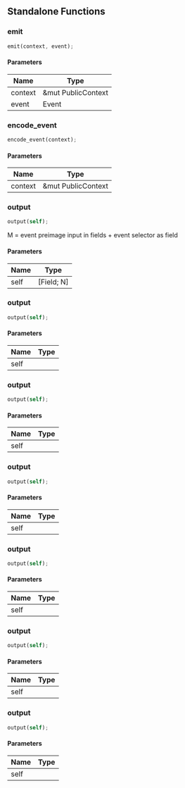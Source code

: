 ## Standalone Functions

### emit

```rust
emit(context, event);
```

#### Parameters
| Name | Type |
| --- | --- |
| context | &mut PublicContext |
| event | Event |

### encode_event

```rust
encode_event(context);
```

#### Parameters
| Name | Type |
| --- | --- |
| context | &mut PublicContext |

### output

```rust
output(self);
```

M = event preimage input in fields + event selector as field

#### Parameters
| Name | Type |
| --- | --- |
| self | [Field; N] |

### output

```rust
output(self);
```

#### Parameters
| Name | Type |
| --- | --- |
| self |  |

### output

```rust
output(self);
```

#### Parameters
| Name | Type |
| --- | --- |
| self |  |

### output

```rust
output(self);
```

#### Parameters
| Name | Type |
| --- | --- |
| self |  |

### output

```rust
output(self);
```

#### Parameters
| Name | Type |
| --- | --- |
| self |  |

### output

```rust
output(self);
```

#### Parameters
| Name | Type |
| --- | --- |
| self |  |

### output

```rust
output(self);
```

#### Parameters
| Name | Type |
| --- | --- |
| self |  |

